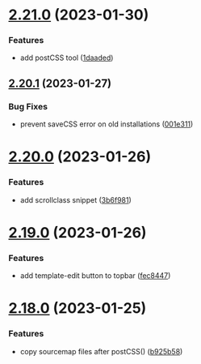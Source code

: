 # [2.21.0](https://github.com/baumrock/RockFrontend/compare/v2.20.1...v2.21.0) (2023-01-30)


### Features

* add postCSS tool ([1daaded](https://github.com/baumrock/RockFrontend/commit/1daadedcd364f3d828dd71c3e3bb59bb7fc6dbba))



## [2.20.1](https://github.com/baumrock/RockFrontend/compare/v2.20.0...v2.20.1) (2023-01-27)


### Bug Fixes

* prevent saveCSS error on old installations ([001e311](https://github.com/baumrock/RockFrontend/commit/001e3111af96ffbea21d8b553ed4d51162fdc600))



# [2.20.0](https://github.com/baumrock/RockFrontend/compare/v2.19.0...v2.20.0) (2023-01-26)


### Features

* add scrollclass snippet ([3b6f981](https://github.com/baumrock/RockFrontend/commit/3b6f981bf20a555bedf49fefaad5f66544519f38))



# [2.19.0](https://github.com/baumrock/RockFrontend/compare/v2.18.0...v2.19.0) (2023-01-26)


### Features

* add template-edit button to topbar ([fec8447](https://github.com/baumrock/RockFrontend/commit/fec844705bc23585346d4f00485e073c8061493b))



# [2.18.0](https://github.com/baumrock/RockFrontend/compare/v2.17.1...v2.18.0) (2023-01-25)


### Features

* copy sourcemap files after postCSS() ([b925b58](https://github.com/baumrock/RockFrontend/commit/b925b589e0b46ac15301c61255e50f1835649abc))



